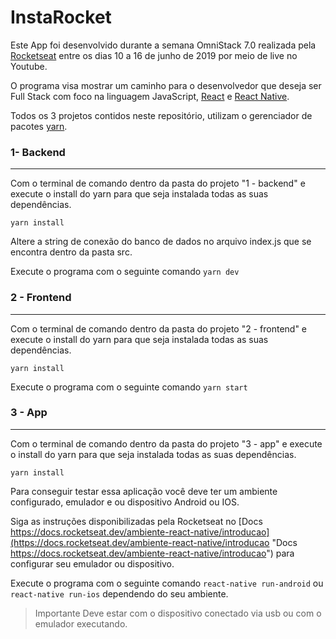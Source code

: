 # InstaRocket

Este App foi desenvolvido durante a semana OmniStack 7.0 realizada pela [Rocketseat](https://rocketseat.com.br/ "Rocketseat") entre os dias 10 a 16 de junho de 2019 por meio de live no Youtube.

O programa visa mostrar um caminho para o desenvolvedor que deseja ser Full Stack com foco na linguagem JavaScript, [React](https://reactjs.org/ "React") e [React Native](https://facebook.github.io/react-native/ "React Native").

Todos os 3 projetos contidos neste repositório, utilizam o gerenciador de pacotes [yarn](https://yarnpkg.com "yarn").

### 1- Backend
------------
Com o terminal de comando dentro da pasta do projeto "1 - backend" e execute o install do yarn para que seja instalada todas as suas dependências.

`yarn install`

Altere a string de conexão do banco de dados no arquivo index.js que se encontra dentro da pasta src.

Execute o programa com o seguinte comando `yarn dev`

### 2 - Frontend
------------
Com o terminal de comando dentro da pasta do projeto "2 - frontend" e execute o install do yarn para que seja instalada todas as suas dependências.

`yarn install`

Execute o programa com o seguinte comando `yarn start`

### 3 - App
------------
Com o terminal de comando dentro da pasta do projeto "3 - app" e execute o install do yarn para que seja instalada todas as suas dependências.

`yarn install`

Para conseguir testar essa aplicação você deve ter um ambiente configurado, emulador e ou dispositivo Android ou IOS.

Siga as instruções disponibilizadas pela Rocketseat no [Docs https://docs.rocketseat.dev/ambiente-react-native/introducao](https://docs.rocketseat.dev/ambiente-react-native/introducao "Docs https://docs.rocketseat.dev/ambiente-react-native/introducao") para configurar seu emulador ou dispositivo.

Execute o programa com o seguinte comando `react-native run-android` ou  `react-native run-ios` dependendo do seu ambiente.
> Importante
Deve estar com o dispositivo conectado via usb ou com o emulador executando.
